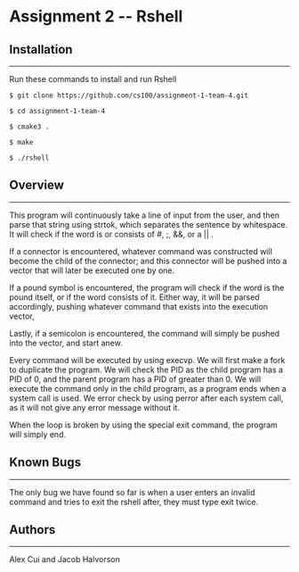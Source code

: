 # Assignment 2 -- Rshell

## Installation
------------

Run these commands to install and run Rshell
```Install Process
$ git clone https://github.com/cs100/assignment-1-team-4.git

$ cd assignment-1-team-4

$ cmake3 .

$ make

$ ./rshell
```

## Overview
------------

This program will continuously take a line of input from the user, and then parse that string using strtok, which separates the sentence by whitespace.  It will check if the word is or consists of #, ;, &&, or a || . 

If a connector is encountered, whatever command was constructed will become the child of the connector; and this connector will be pushed into a vector that will later be executed one by one.

If a pound symbol is encountered, the program will check if the word is the pound itself, or if the word consists of it. Either way, it will be parsed accordingly, pushing whatever command that exists into the execution vector,

Lastly, if a semicolon is encountered, the command will simply be pushed into the vector, and start anew.

Every command will be executed by using execvp. We will first make a fork to duplicate the program. We will check the PID as the child program has a PID of 0, and the parent program has a PID of greater than 0. We will execute the command only in the child program, as a program ends when a system call is used. We error check by using perror after each system call, as it will not give any error message without it.

When the loop is broken by using the special exit command, the program will simply end.


## Known Bugs
------------

The only bug we have found so far is when a user enters an invalid command and tries to exit the rshell after, they must type exit twice.

## Authors
------------

Alex Cui and Jacob Halvorson
